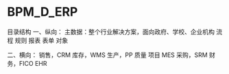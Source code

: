 # BPM_D_ERP

目录结构
一、纵向：
主数据：整个行业解决方案，面向政府、学校、企业机构
流程
规则
报表
表单
对象


二、横向：
销售，CRM
库存，WMS
生产，PP
质量
项目
MES
采购，SRM
财务，FICO
EHR
